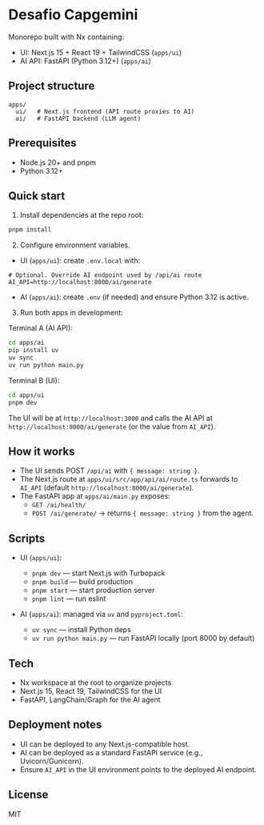 # Desafio Capgemini

Monorepo built with Nx containing:

- UI: Next.js 15 + React 19 + TailwindCSS (`apps/ui`)
- AI API: FastAPI (Python 3.12+) (`apps/ai`)

## Project structure

```
apps/
  ui/   # Next.js frontend (API route proxies to AI)
  ai/   # FastAPI backend (LLM agent)
```

## Prerequisites

- Node.js 20+ and pnpm
- Python 3.12+

## Quick start

1) Install dependencies at the repo root:

```bash
pnpm install
```

2) Configure environment variables.

- UI (`apps/ui`): create `.env.local` with:

```env
# Optional. Override AI endpoint used by /api/ai route
AI_API=http://localhost:8000/ai/generate
```

- AI (`apps/ai`): create `.env` (if needed) and ensure Python 3.12 is active.

3) Run both apps in development:

Terminal A (AI API):

```bash
cd apps/ai
pip install uv
uv sync
uv run python main.py
```

Terminal B (UI):

```bash
cd apps/ui
pnpm dev
```

The UI will be at `http://localhost:3000` and calls the AI API at `http://localhost:8000/ai/generate` (or the value from `AI_API`).

## How it works

- The UI sends POST `/api/ai` with `{ message: string }`.
- The Next.js route at `apps/ui/src/app/api/ai/route.ts` forwards to `AI_API` (default `http://localhost:8000/ai/generate`).
- The FastAPI app at `apps/ai/main.py` exposes:
  - `GET /ai/health/`
  - `POST /ai/generate/` → returns `{ message: string }` from the agent.

## Scripts

- UI (`apps/ui`):
  - `pnpm dev` — start Next.js with Turbopack
  - `pnpm build` — build production
  - `pnpm start` — start production server
  - `pnpm lint` — run eslint

- AI (`apps/ai`): managed via `uv` and `pyproject.toml`:
  - `uv sync` — install Python deps
  - `uv run python main.py` — run FastAPI locally (port 8000 by default)

## Tech

- Nx workspace at the root to organize projects
- Next.js 15, React 19, TailwindCSS for the UI
- FastAPI, LangChain/Graph for the AI agent

## Deployment notes

- UI can be deployed to any Next.js-compatible host.
- AI can be deployed as a standard FastAPI service (e.g., Uvicorn/Gunicorn).
- Ensure `AI_API` in the UI environment points to the deployed AI endpoint.

## License

MIT
